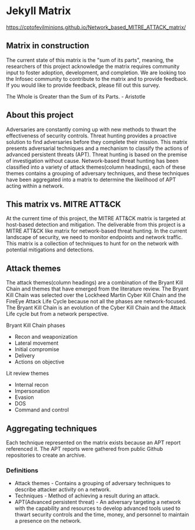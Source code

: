 # Jekyll Matrix

https://cptofevilminions.github.io/Network_based_MITRE_ATTACK_matrix/

## Matrix in construction 
The current state of this matrix is the "sum of its parts", meaning, the researchers of this project acknowledge the matrix requires community input to foster adoption, development, and completion. We are looking too the Infosec community to contribute to the matrix and to provide feedback. If you would like to provide feedback, please fill out this survey. 

The Whole is Greater than the Sum of its Parts. - Aristotle

## About this project
Adversaries are constantly coming up with new methods to thwart the effectiveness of security controls. Threat hunting provides a proactive solution to find adversaries before they complete their mission. This matrix presents adversarial techniques and a mechanism to classify the actions of advanced persistent threats (APT). Threat hunting is based on the premise of investigation without cause. Network-based threat hunting has been classified into a variety of attack themes(column headings), each of these themes contains a grouping of adversary techniques, and these techniques have been aggregated into a matrix to determine the likelihood of APT acting within a network. 


## This matrix vs. MITRE ATT&CK
At the current time of this project, the MITRE ATT&CK matrix is targeted at host-based detection and mitigation. The deliverable from this project is a MITRE ATT&CK like matrix for network-based threat hunting. In the current landscape of security, we need to monitor endpoints and network traffic. This matrix is a collection of techniques to hunt for on the network with potential mitigations and detections.

## Attack themes
The attack themes(column headings) are a combination of the Bryant Kill Chain and themes that have emerged from the literature review. The Bryant Kill Chain was selected over the Lockheed Martin Cyber Kill Chain and the FireEye Attack Life Cycle because not all the phases are network-focused. The Bryant Kill Chain is an evolution of the Cyber Kill Chain and the Attack Life cycle but from a network perspective.

Bryant Kill Chain phases
* Recon and weaponization
* Lateral movement
* Initial compromise
* Delivery
* Actions on objective

Lit review themes
* Internal recon
* Impersonation
* Evasion
* DOS
* Command and control


## Aggregating techniques
Each technique represented on the matrix exists because an APT report referenced it. The APT reports were gathered from public Github repositories to create an archive.

### Definitions
* Attack themes - Contains a grouping of adversary techniques to describe attacker activity on a network.
* Techniques - Method of achieving a result during an attack.
* APT(Advanced persistent threat) - An adversary targeting a network with the capability and resources to develop advanced tools used to thwart security controls and the time, money, and personnel to maintain a presence on the network.